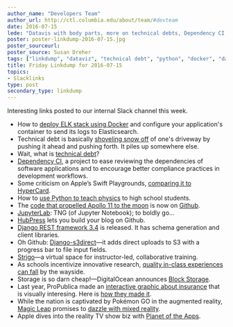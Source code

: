 ```yaml
---
author_name: "Developers Team"
author_url: http://ctl.columbia.edu/about/team/#devteam
date: 2016-07-15
lede: "Datavis with body parts, more on technical debts, Dependency CI, Python and physics, Apollo 11 code, leaping to augmented reality, and other interesting links on Slack this week."
poster: poster-linkdump-2016-07-15.jpg
poster_sourceurl: 
poster_source: Susan Dreher
tags: ["linkdump", "dataviz", "technical debt", "python", "docker", "data science", "jupyter", "django", "augmented reality"]
title: Friday Linkdump for 2016-07-15
topics:
- Slacklinks
type: post
secondary_type: linkdump
---
```


Interesting links posted to our internal Slack channel this week.

* How to [deploy ELK stack using Docker](https://www.exoscale.ch/syslog/2016/07/11/elk-docker/) and configure your application's container to send its logs to Elasticsearch.
* Technical debt is basically [shoveling snow off](http://ferd.ca/on-technical-debt-shoveling-forward.html) of one's driveway by pushing it ahead and pushing forth. It piles up somewhere else.
* Wait, what is [technical debt](https://en.wikipedia.org/wiki/Technical_debt)?
* [Dependency CI](https://medium.com/@teabass/introducing-dependency-ci-e859fa138eb6#.wdsjgq5z5), a project to ease reviewing the dependencies of software applications and to encourage better compliance practices in development workflows. 
* Some criticism on Apple’s Swift Playgrounds, [comparing it to HyperCard](http://arstechnica.com/apple/2016/07/apple-swift-playgrounds-not-hypercard/).
* How to [use Python to teach physics](http://www.wired.com/2016/07/use-python-teach-high-school-physics/) to high school students.
* The [code that propelled Apollo 11 to the moon](http://www.smithsonianmag.com/smart-news/code-got-us-moon-full-jokes-pop-culture-and-shakespeare-180959754/) is now on [Github](https://github.com/chrislgarry/Apollo-11).
* [JupyterLab](http://blog.jupyter.org/2016/07/14/jupyter-lab-alpha/): TNG (of Jupyter Notebook); to boldly go...
* [HubPress](http://hubpress.io/) lets you build your blog on Github.
* [Django REST framework 3.4](http://www.django-rest-framework.org/topics/3.4-announcement/) is released. It has schema generation and client libraries.
* Oh Github: [Django-s3direct](https://github.com/bradleyg/django-s3direct)—it adds direct uploads to S3 with a progress bar to file input fields.
* [Strigo](http://strigo.io/)—a virtual space for instructor-led, collaborative training. 
* As schools incentivize innovative research, [quality in-class experiences can fall](http://www.theatlantic.com/education/archive/2016/07/eliminating-the-lecture/491135/) by the wayside.
* Storage is so darn cheap!—DigitalOcean announces [Block Storage](https://www.digitalocean.com/company/blog/block-storage-more-space-to-scale/).
* Last year, ProPublica made an [interactive graphic about insurance](http://projects.propublica.org/graphics/workers-compensation-benefits-by-limb) that is visually interesing. Here is [how they made it](https://www.propublica.org/article/five-things-i-learned-making-a-chart-out-of-body-parts).
* While the nation is captivated by Pokémon GO in the augmented reality, [Magic Leap](https://www.magicleap.com) promises to [dazzle with mixed reality](http://www.wired.com/2016/04/magic-leap-vr/).
* Apple dives into the reality TV show biz with  [Planet of the Apps](http://venturebeat.com/2016/07/13/apples-planet-of-the-apps-reality-tv-show-opens-casting-call-as-steve-jobs-ghost-weeps/).
